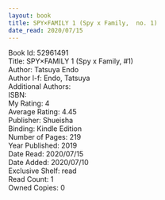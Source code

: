 ```yaml
---
layout: book
title: SPY×FAMILY 1 (Spy x Family,  no. 1)
date_read: 2020/07/15
---
```


Book Id: 52961491<br />
Title: SPY×FAMILY 1 (Spy x Family, #1)<br />
Author: Tatsuya Endo<br />
Author l-f: Endo, Tatsuya<br />
Additional Authors: <br />
ISBN: <br />
My Rating: 4<br />
Average Rating: 4.45<br />
Publisher: Shueisha<br />
Binding: Kindle Edition<br />
Number of Pages: 219<br />
Year Published: 2019<br />
Date Read: 2020/07/15<br />
Date Added: 2020/07/10<br />
Exclusive Shelf: read<br />
Read Count: 1<br />
Owned Copies: 0<br />

